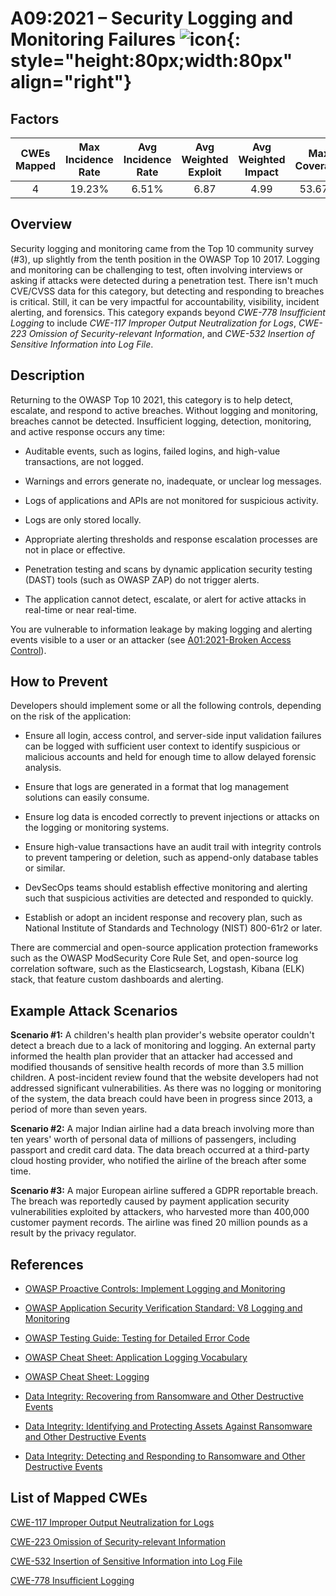 # A09:2021 – Security Logging and Monitoring Failures    ![icon](assets/TOP_10_Icons_Final_Security_Logging_and_Monitoring_Failures.png){: style="height:80px;width:80px" align="right"}

## Factors

| CWEs Mapped | Max Incidence Rate | Avg Incidence Rate | Avg Weighted Exploit | Avg Weighted Impact | Max Coverage | Avg Coverage | Total Occurrences | Total CVEs |
|:-------------:|:--------------------:|:--------------------:|:--------------:|:--------------:|:----------------------:|:---------------------:|:-------------------:|:------------:|
| 4           | 19.23%             | 6.51%              | 6.87                 | 4.99                | 53.67%       | 39.97%       | 53,615            | 242        |

## Overview

Security logging and monitoring came from the Top 10 community survey (#3), up
slightly from the tenth position in the OWASP Top 10 2017. Logging and
monitoring can be challenging to test, often involving interviews or
asking if attacks were detected during a penetration test. There isn't
much CVE/CVSS data for this category, but detecting and responding to
breaches is critical. Still, it can be very impactful for accountability, visibility,
incident alerting, and forensics. This category expands beyond *CWE-778
Insufficient Logging* to include *CWE-117 Improper Output Neutralization
for Logs*, *CWE-223 Omission of Security-relevant Information*, and
*CWE-532* *Insertion of Sensitive Information into Log File*.

## Description 

Returning to the OWASP Top 10 2021, this category is to help detect,
escalate, and respond to active breaches. Without logging and
monitoring, breaches cannot be detected. Insufficient logging,
detection, monitoring, and active response occurs any time:

-   Auditable events, such as logins, failed logins, and high-value
    transactions, are not logged.

-   Warnings and errors generate no, inadequate, or unclear log
    messages.

-   Logs of applications and APIs are not monitored for suspicious
    activity.

-   Logs are only stored locally.

-   Appropriate alerting thresholds and response escalation processes
    are not in place or effective.

-   Penetration testing and scans by dynamic application security testing (DAST) tools (such as OWASP ZAP) do
    not trigger alerts.

-   The application cannot detect, escalate, or alert for active attacks
    in real-time or near real-time.

You are vulnerable to information leakage by making logging and alerting
events visible to a user or an attacker (see [A01:2021-Broken Access Control](A01_2021-Broken_Access_Control.md)).

## How to Prevent

Developers should implement some or all the following controls, 
depending on the risk of the application:

-   Ensure all login, access control, and server-side input validation
    failures can be logged with sufficient user context to identify
    suspicious or malicious accounts and held for enough time to allow
    delayed forensic analysis.

-   Ensure that logs are generated in a format that log management
    solutions can easily consume.

-   Ensure log data is encoded correctly to prevent injections or
    attacks on the logging or monitoring systems.

-   Ensure high-value transactions have an audit trail with integrity
    controls to prevent tampering or deletion, such as append-only
    database tables or similar.

-   DevSecOps teams should establish effective monitoring and alerting
    such that suspicious activities are detected and responded to
    quickly.

-   Establish or adopt an incident response and recovery plan, such as
    National Institute of Standards and Technology (NIST) 800-61r2 or later.

There are commercial and open-source application protection frameworks
such as the OWASP ModSecurity Core Rule Set, and open-source log
correlation software, such as the Elasticsearch, Logstash, Kibana (ELK)
stack, that feature custom dashboards and alerting.

## Example Attack Scenarios

**Scenario #1:** A children's health plan provider's website operator
couldn't detect a breach due to a lack of monitoring and logging. An
external party informed the health plan provider that an attacker had
accessed and modified thousands of sensitive health records of more than
3.5 million children. A post-incident review found that the website
developers had not addressed significant vulnerabilities. As there was
no logging or monitoring of the system, the data breach could have been
in progress since 2013, a period of more than seven years.

**Scenario #2:** A major Indian airline had a data breach involving more
than ten years' worth of personal data of millions of passengers,
including passport and credit card data. The data breach occurred at a
third-party cloud hosting provider, who notified the airline of the
breach after some time.

**Scenario #3:** A major European airline suffered a GDPR reportable
breach. The breach was reportedly caused by payment application security
vulnerabilities exploited by attackers, who harvested more than 400,000
customer payment records. The airline was fined 20 million pounds as a
result by the privacy regulator.

## References

-   [OWASP Proactive Controls: Implement Logging and
    Monitoring](https://owasp.org/www-project-proactive-controls/v3/en/c9-security-logging.html)

-   [OWASP Application Security Verification Standard: V8 Logging and
    Monitoring](https://owasp.org/www-project-application-security-verification-standard)

-   [OWASP Testing Guide: Testing for Detailed Error
    Code](https://owasp.org/www-project-web-security-testing-guide/latest/4-Web_Application_Security_Testing/08-Testing_for_Error_Handling/01-Testing_for_Error_Code)

-   [OWASP Cheat Sheet:
    Application Logging Vocabulary](https://cheatsheetseries.owasp.org/cheatsheets/Application_Logging_Vocabulary_Cheat_Sheet.html)

-   [OWASP Cheat Sheet:
    Logging](https://cheatsheetseries.owasp.org/cheatsheets/Logging_Cheat_Sheet.html)

-   [Data Integrity: Recovering from Ransomware and Other Destructive
    Events](https://csrc.nist.gov/publications/detail/sp/1800-11/final)

-   [Data Integrity: Identifying and Protecting Assets Against
    Ransomware and Other Destructive
    Events](https://csrc.nist.gov/publications/detail/sp/1800-25/final)

-   [Data Integrity: Detecting and Responding to Ransomware and Other
    Destructive
    Events](https://csrc.nist.gov/publications/detail/sp/1800-26/final)

## List of Mapped CWEs

[CWE-117 Improper Output Neutralization for Logs](https://cwe.mitre.org/data/definitions/117.html)

[CWE-223 Omission of Security-relevant Information](https://cwe.mitre.org/data/definitions/223.html)

[CWE-532 Insertion of Sensitive Information into Log File](https://cwe.mitre.org/data/definitions/532.html)

[CWE-778 Insufficient Logging](https://cwe.mitre.org/data/definitions/778.html)
